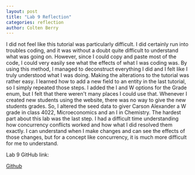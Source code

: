 ```yaml
---
layout: post
title: "Lab 9 Reflection"
categories: reflection
author: Colten Berry
---
```

I did not feel like this tutorial was particularly difficult. I did certainly run into troubles coding, and it was without a doubt quite difficult to understand what was going on. However, since I could copy and paste most of the code, I could very easily see what the effects of what I was coding was. By using this method, I managed to deconstruct everything I did and I felt like I truly understood what I was doing. Making the alterations to the tutorial was rather easy. I learned how to add a new field to an entity in the last tutorial, so I simply repeated those steps. I added the I and W options for the Grade enum, but I felt that there weren't many places I could use that. Whenever I created new students using the website, there was no way to give the new students grades. So, I altered the seed data to giver Carson Alexander a W grade in class 4022, Microeconomics and an I in Chemistry. The hardest part about this lab was the last step. I had a difficult time understanding how concurrency conflicts worked and how what I did resolved them exactly. I can understand when I make changes and can see the effects of those changes, but for a concept like concurrency, it is much more difficult for me to understand. 
<html>
    <p>Lab 9 GitHub link: </p>
    <a href="https://github.com/ColtenBerry/csci340lab9">Github</a>
</html>